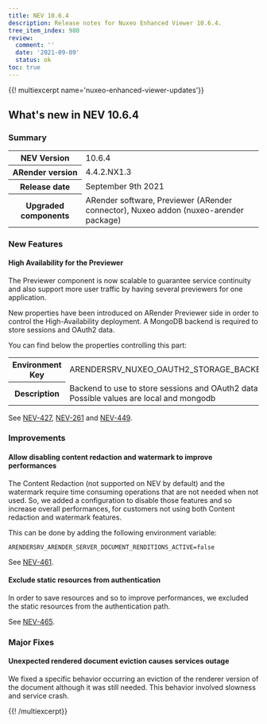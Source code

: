 ```yaml
---
title: NEV 10.6.4
description: Release notes for Nuxeo Enhanced Viewer 10.6.4.
tree_item_index: 980
review:
  comment: ''
  date: '2021-09-09'
  status: ok
toc: true
---
```


{{! multiexcerpt name='nuxeo-enhanced-viewer-updates'}}
## What's new in NEV 10.6.4

### Summary

<div class="table-scroll">
<table class="hover">
<tbody>
<tr>
<th colspan="1">NEV Version</th>
<td colspan="1">10.6.4</td>
</tr>
<tr>
<th colspan="1">ARender version</th>
<td colspan="1">4.4.2.NX1.3</td>
</tr>
<tr>
<th colspan="1">Release date</th>
<td colspan="1">September 9th 2021</td>
</tr>
<tr>
<th colspan="1">Upgraded components</th>
<td colspan="1">ARender software, Previewer (ARender connector), Nuxeo addon (nuxeo-arender package)</td>
</tr>
</tbody>
</table>
</div>

### New Features

#### High Availability for the Previewer

The Previewer component is now scalable to guarantee service continuity and also support more user traffic by having several previewers for one application.

New properties have been introduced on ARender Previewer side in order to control the High-Availability deployment. A MongoDB backend is required to store sessions and OAuth2 data.

You can find below the properties controlling this part:
<div class="table-scroll">
<table class="hover">
<tbody>
<tr>
<th colspan="1">Environment Key</th>
<td colspan="1">ARENDERSRV_NUXEO_OAUTH2_STORAGE_BACKEND</td>
<td colspan="1">ARENDERSRV_NUXEO_OAUTH2_STORAGE_MONGODB_SERVER</td>
<td colspan="1">ARENDERSRV_NUXEO_OAUTH2_STORAGE_MONGODB_DBNAME</td>
<td colspan="1">ARENDERSRV_NUXEO_OAUTH2_STORAGE_MONGODB_SSL</td>
</tr>
<tr>
<th colspan="1">Description</th>
<td colspan="1">Backend to use to store sessions and OAuth2 data. Possible values are local and mongodb</td>
<td colspan="1">MongoDB server URL to use (mongodb://server:27017 for instance)</td>
<td colspan="1">MongoDB database name to use for OAuth2 storage, default to arender</td>
<td colspan="1">Use SSL for MongoDB connection, default to false</td>
</tr>
</tbody>
</table>
</div>

See [NEV-427](https://jira.nuxeo.com/browse/NEV-427), [NEV-261](https://jira.nuxeo.com/browse/NEV-261) and [NEV-449](https://jira.nuxeo.com/browse/NEV-449).

### Improvements

#### Allow disabling content redaction and watermark to improve performances

The Content Redaction (not supported on NEV by default) and the watermark require time consuming operations that are not needed when not used. So, we added a configuration to disable those features and so increase overall performances, for customers not using both Content redaction and watermark features.

This can be done by adding the following environment variable:
```
ARENDERSRV_ARENDER_SERVER_DOCUMENT_RENDITIONS_ACTIVE=false
```

See [NEV-461](https://jira.nuxeo.com/browse/NEV-461).

#### Exclude static resources from authentication

In order to save resources and so to improve performances, we excluded the static resources from the authentication path.

See [NEV-465](https://jira.nuxeo.com/browse/NEV-465).

### Major Fixes

#### Unexpected rendered document eviction causes services outage

We fixed a specific behavior occurring an eviction of the renderer version of the document although it was still needed. This behavior involved slowness and service crash.


{{! /multiexcerpt}}
